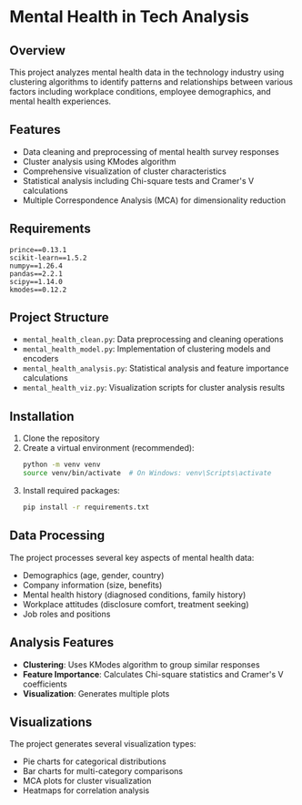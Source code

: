 # Mental Health in Tech Analysis

## Overview
This project analyzes mental health data in the technology industry using clustering algorithms to identify patterns and relationships between various factors including workplace conditions, employee demographics, and mental health experiences.

## Features
- Data cleaning and preprocessing of mental health survey responses
- Cluster analysis using KModes algorithm
- Comprehensive visualization of cluster characteristics
- Statistical analysis including Chi-square tests and Cramer's V calculations
- Multiple Correspondence Analysis (MCA) for dimensionality reduction

## Requirements
```
prince==0.13.1
scikit-learn==1.5.2
numpy==1.26.4
pandas==2.2.1
scipy==1.14.0
kmodes==0.12.2
```

## Project Structure
- `mental_health_clean.py`: Data preprocessing and cleaning operations
- `mental_health_model.py`: Implementation of clustering models and encoders
- `mental_health_analysis.py`: Statistical analysis and feature importance calculations
- `mental_health_viz.py`: Visualization scripts for cluster analysis results

## Installation
1. Clone the repository
2. Create a virtual environment (recommended):
   ```bash
   python -m venv venv
   source venv/bin/activate  # On Windows: venv\Scripts\activate
   ```
3. Install required packages:
   ```bash
   pip install -r requirements.txt
   ```

## Data Processing
The project processes several key aspects of mental health data:
- Demographics (age, gender, country)
- Company information (size, benefits)
- Mental health history (diagnosed conditions, family history)
- Workplace attitudes (disclosure comfort, treatment seeking)
- Job roles and positions

## Analysis Features
- **Clustering**: Uses KModes algorithm to group similar responses
- **Feature Importance**: Calculates Chi-square statistics and Cramer's V coefficients
- **Visualization**: Generates multiple plots

## Visualizations
The project generates several visualization types:
- Pie charts for categorical distributions
- Bar charts for multi-category comparisons
- MCA plots for cluster visualization
- Heatmaps for correlation analysis
